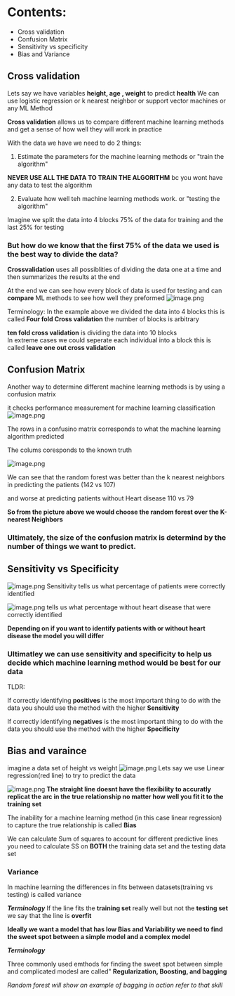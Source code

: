 
# Contents:
- Cross validation
- Confusion Matrix
- Sensitivity vs specificity 
- Bias and Variance


## Cross validation

Lets say we have variables **height, age , weight** to predict **health**
We can use logistic regression or k nearest neighbor or support vector machines or any ML Method

**Cross validation** allows us to compare different machine learning methods and get a sense of how well they will work in practice

With the data we have we need to do 2 things:

1) Estimate the parameters for the machine learning methods or "train the algorithm"

**NEVER USE ALL THE DATA TO TRAIN THE ALGORITHM** bc you wont have any data to test the algorithm


2) Evaluate how well teh machine learning methods work. or "testing the algorithm"

Imagine we split the data into 4 blocks 75% of the data for training and the last 25% for testing

### But how do we know that the first 75% of the data we used is the best way to divide the data?

**Crossvalidation** uses all possiblities of dividing the data one at a time and then summarizes the results at the end


At the end we can see how every block of data is used for testing and can **compare** ML methods to see how well they preformed
![image.png](attachment:image.png)

Terminology:
In the example above we divided the data into 4 blocks this is called **Four fold Cross validation**
  the number of blocks is arbitrary
  
**ten fold cross validation** is dividing the data into 10 blocks  
In extreme cases we could seperate each individual into a block this is called **leave one out cross validation**  


## Confusion Matrix
Another way to determine different machine learning methods is by using a confusion matrix

it checks performance measurement for machine learning classification
![image.png](attachment:image.png)


The rows in a confusino matrix corresponds to what the machine learning algorithm predicted

The colums coresponds to the known truth


![image.png](attachment:image.png)




We can see that the random forest was better than the k nearest neighbors in predicting the patients (142 vs 107)

and worse at predicting patients without Heart disease 110 vs 79

**So from the picture above we would choose the random forest over the K-nearest Neighbors**

###  Ultimately, the size of the confusion matrix is determind by the number of things we want to predict.

## Sensitivity vs Specificity

![image.png](attachment:image.png)
Sensitivity tells us what percentage of patients were correctly identified

![image.png](attachment:image.png)
tells us what percentage without heart disease that were correctly identified

**Depending on if you want to identify patients with or without heart disease the model you will differ**

### Ultimatley we can use sensitivity and specificity to help us decide which machine learning method would be best for our data

TLDR:

If correctly identifying **positives** is the most important thing to do with the data you should use the method with the higher **Sensitivity**

If correctly identifying **negatives** is the most important thing to do with the data you should use the method with the higher **Specificity**


## Bias and varaince
imagine a data set of height vs weight
![image.png](attachment:image.png)
Lets say we use Linear regression(red line) to try to predict the data

![image.png](attachment:image.png)
**The straight line doesnt have the flexibility to accuratly replicat the arc in the true relationship no matter how well you fit it to the training set**

The inability for a machine learning method (in this case linear regression) to capture the true relationship is called **Bias**

We can calculate Sum of squares to account for different predictive lines you need to calculate SS on **BOTH** the training data set and the testing data set

### Variance
In machine learning the differences in fits between datasets(training vs testing) is called variance 

***Terminology*** 
If the line fits the **training set** really well but not the **testing set** we say that the line is **overfit**


**Ideally we want a model that has low Bias and Variability we need to find the sweet spot between a simple model and a complex model**

***Terminology*** 

Three commonly used emthods for finding the sweet spot between simple and complicated modesl are called"
**Regularization, Boosting, and bagging**

*Random forest will show an example of bagging in action refer to that skill*



```python

```


```python

```


```python

```
